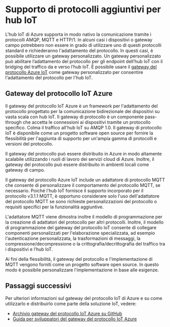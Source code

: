 <properties
   pageTitle="Gateway del protocollo IoT Azure | Microsoft Azure"
   description="Viene descritto come utilizzare il gateway del protocollo IoT Azure per estendere le funzionalità e il supporto del protocollo dell’hub IoT Azure"
   services="iot-hub"
   documentationCenter=""
   authors="kdotchkoff"
   manager="timlt"
   editor=""/>

<tags
   ms.service="iot-hub"
   ms.devlang="na"
   ms.topic="article"
   ms.tgt_pltfrm="na"
   ms.workload="na"
   ms.date="04/18/2016"
   ms.author="kdotchko"/>

# Supporto di protocolli aggiuntivi per hub IoT

L'hub IoT di Azure supporta in modo nativo la comunicazione tramite i protocolli AMQP, MQTT e HTTP/1. In alcuni casi i dispositivi o gateway campo potrebbero non essere in grado di utilizzare uno di questi protocolli standard e richiederanno l'adattamento del protocollo. In questi casi, è possibile utilizzare un gateway personalizzato. Un gateway personalizzato può abilitare l’adattamento del protocollo per gli endpoint dell’hub IoT con il bridging del traffico da e verso l’hub IoT. È possibile usare il [gateway del protocollo Azure IoT](https://github.com/Azure/azure-iot-protocol-gateway/blob/master/README.md) come gateway personalizzato per consentire l'adattamento del protocollo per l'hub IoT.

## Gateway del protocollo IoT Azure

Il gateway del protocollo IoT Azure è un framework per l'adattamento del protocollo progettato per la comunicazione bidirezionale dei dispositivi su vasta scala con hub IoT. Il gateway di protocollo è un componente pass-through che accetta le connessioni ai dispositivi tramite un protocollo specifico. Colma il traffico all'hub IoT su AMQP 1.0. Il gateway di protocollo IoT è disponibile come un progetto software open source per fornire la flessibilità per l'aggiunta di supporto per un'ampia gamma di protocolli e versioni del protocollo.

Il gateway del protocollo può essere distribuito in Azure in modo altamente scalabile utilizzando i ruoli di lavoro dei servizi cloud di Azure. Inoltre, il gateway del protocollo può essere distribuito in ambienti locali come gateway di campo.

Il gateway del protocollo Azure IoT include un adattatore di protocollo MQTT che consente di personalizzare il comportamento del protocollo MQTT, se necessario. Poiché l'hub IoT fornisce il supporto incorporato per il protocollo v3.1.1 MQTT, è opportuno considerare solo l'uso dell'adattatore del protocollo MQTT se sono richieste personalizzazioni del protocollo o requisiti specifici per la funzionalità aggiuntive.

L'adattatore MQTT viene dimostra inoltre il modello di programmazione per la creazione di adattatori del protocollo per altri protocolli. Inoltre, il modello di programmazione del gateway del protocollo IoT consente di collegare componenti personalizzati per l'elaborazione specializzata, ad esempio l'autenticazione personalizzata, la trasformazioni di messaggi, la compressione/decompressione o la crittografia/decrittografia del traffico tra i dispositivi e l’hub IoT.

Ai fini della flessibilità, il gateway del protocollo e l'implementazione di MQTT vengono forniti come un progetto software open source. In questo modo è possibile personalizzare l'implementazione in base alle esigenze.

## Passaggi successivi

Per ulteriori informazioni sul gateway del protocollo IoT di Azure e su come utilizzarlo e distribuirlo come parte della soluzione IoT, vedere:

* [Archivio gateway del protocollo IoT Azure su GitHub](https://github.com/Azure/azure-iot-protocol-gateway/blob/master/README.md)
* [Guida per sviluppatori del gateway del protocollo IoT Azure](https://github.com/Azure/azure-iot-protocol-gateway/blob/master/docs/DeveloperGuide.md)

<!---HONumber=AcomDC_0427_2016-->